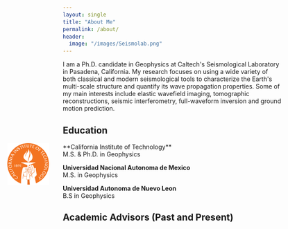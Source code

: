 ```yaml
---
layout: single
title: "About Me"
permalink: /about/
header:
  image: "/images/Seismolab.png"
---
```


I am a Ph.D. candidate in Geophysics at Caltech's Seismological Laboratory in Pasadena, California. My research focuses on using a wide variety of both classical and modern seismological tools to characterize the Earth's multi-scale structure and quantify its wave propagation properties. Some of my main interests include elastic wavefield imaging, tomographic reconstructions, seismic interferometry, full-waveform inversion and ground motion prediction.

## Education
<div id="over" style="position:absolute; left: 100px; width:10%; height:10%" alt="Caltech">
  <img src="/images/CALTECH_LOGO.png">
</div>
**California Institute of Technology**
<br>
M.S. & Ph.D. in Geophysics

**Universidad Nacional Autonoma de Mexico**
<br>
M.S. in Geophysics

**Universidad Autonoma de Nuevo Leon**
<br>
B.S in Geophysics

## Academic Advisors (Past and Present)
